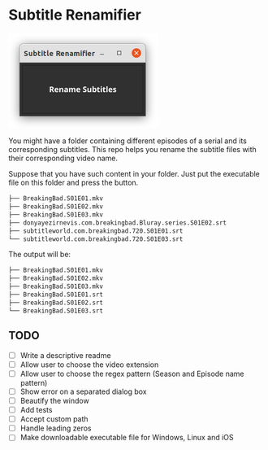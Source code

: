 # Subtitle Renamifier

![Image](https://github.com/majidalaeinia/subtitle-renamifier/blob/master/image.png?raw=true)

You might have a folder containing different episodes of a serial and its corresponding subtitles.
This repo helps you rename the subtitle files with their corresponding video name.

Suppose that you have such content in your folder. Just put the executable file on this folder and press the button.
```
├── BreakingBad.S01E01.mkv
├── BreakingBad.S01E02.mkv
├── BreakingBad.S01E03.mkv
├── donyayezirnevis.com.breakingbad.Bluray.series.S01E02.srt
├── subtitleworld.com.breakingbad.720.S01E01.srt
└── subtitleworld.com.breakingbad.720.S01E03.srt
```
The output will be:
```
├── BreakingBad.S01E01.mkv
├── BreakingBad.S01E02.mkv
├── BreakingBad.S01E03.mkv
├── BreakingBad.S01E01.srt
├── BreakingBad.S01E02.srt
└── BreakingBad.S01E03.srt
```

## TODO
- [ ] Write a descriptive readme
- [ ] Allow user to choose the video extension
- [ ] Allow user to choose the regex pattern (Season and Episode name pattern)
- [ ] Show error on a separated dialog box
- [ ] Beautify the window
- [ ] Add tests
- [ ] Accept custom path
- [ ] Handle leading zeros
- [ ] Make downloadable executable file for Windows, Linux and iOS
